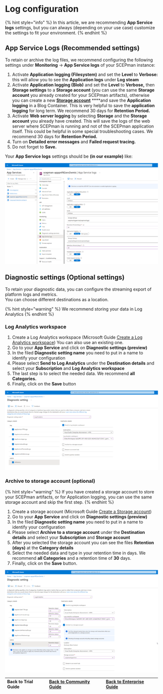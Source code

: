 # Log configuration

{% hint style="info" %}
In this article, we are recommending **App Service logs** settings, but you can always \(depending on your use case\) customize the settings to fit your environment.
{% endhint %}

## App Service Logs \(Recommended settings\)

To retain or archive the log files, we recommend configuring the following settings under **Monitoring** -&gt; **App Service logs** of your SCEPman instance:

1. Activate **Application logging \(Filesystem\)** and set the **Level** to **Verbose:** this will allow you to see the **Application logs** under **Log steam**
2. Activate **Application logging \(Blob\)** and set the **Level** to **Verbose,** then **Storage settings** to a **Storage account** \(you can use the same **Storage account** you already created for your SCEPman artifacts\), otherwise you can create a new [**Storage account**](https://docs.microsoft.com/en-us/azure/storage/common/storage-account-create?tabs=azure-portal#create-a-storage-account) ****and save the **Application logging** in a Blog Container. This is very helpful to save the **application logging** for long term. We recommend 30 days for **Retention Period.**
3. Activate **Web server logging** by selecting **Storage** and the **Storage account** you already have created. This will save the logs of the web server where SCEPman is running and not of the SCEPman application itself. This could be helpful in some special troubleshooting cases. We recommend 30 days for **Retention Period.**
4. Turn on **Detailed error messages** and **Failed request tracing.**
5. Do not forget to **Save.**

Your **App Service logs** settings should be **\(in our example\)** like:

![](../../.gitbook/assets/2021-09-04-06_40_56-scepman-apppnf42avv2wmis-microsoft-azure-and-4-more-pages-c4a8-ehamed-micr.png)

## Diagnostic settings \(Optional settings\)

To retain your diagnostic data, you can configure the streaming export of platform logs and metrics.  
You can choose different destinations as a location.

{% hint style="warning" %}
We recommend storing your data in Log Analytics
{% endhint %}

### Log Analytics workspace

1. Create a Log Analytics workspace \(Microsoft Guide [Create a Log Analytics workspace](https://docs.microsoft.com/en-us/azure/azure-monitor/learn/quick-create-workspace#create-a-workspace)\) You can also use an existing one.
2. Go to your **App Service** and click on **Diagnostic settings \(preview\)**
3. In the filed **Diagnostic setting name** you need to put in a name to identify your configuration
4. Please select **Send to Log Analytics** under the **Destination details** and select your **Subscription** and **Log Analytics workspace**
5. The last step is to select the needed data. We recommend **all Categories.**
6. Finally, click on the **Save** button

![](../../.gitbook/assets/2021-09-04-06_49_06-diagnostic-setting-microsoft-azure-and-4-more-pages-c4a8-ehamed-microsoft-.png)

### Archive to storage account \(optional\)

{% hint style="warning" %}
If you have created a storage account to store your SCEPman artifacts, or for Application logging, you can use the same storage account and skip the first step.
{% endhint %}

1. Create a storage account \(Microsoft Guide [Create a Storage account](https://docs.microsoft.com/en-us/azure/storage/common/storage-account-create?tabs=azure-portal#create-a-storage-account)\)
2. Go to your **App Service** and click on **Diagnostic settings \(preview\)**
3. In the filed **Diagnostic setting name** you need to put in a name to identify your configuration
4. Please select **Archive to a storage account** under the **Destination details** and select your **Subscription** and **Storage account**
5. After you selected the storage account you can see the files **Retention \(days\)** at the **Category details**
6. Select the needed data and type in your retention time in days. We recommend **all Categories** and a retention time of **30** days.
7. Finally, click on the **Save** button.

![](../../.gitbook/assets/2021-09-04-06_50_51-diagnostic-setting-microsoft-azure-and-4-more-pages-c4a8-ehamed-microsoft-.png)



| Back to Trial Guide | [Back to Community Guide](../../scepman-deployment/community-guide.md#step-6-configure-log-collection) | ​[Back to Enterprise Guide​](../../scepman-deployment/enterprise-guide.md#step-6-configure-log-collection) |
| :--- | :--- | :--- |




